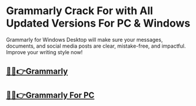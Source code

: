 # Grammarly Crack For with All Updated Versions For PC & Windows 


Grammarly for Windows Desktop will make sure your messages, documents, and social media posts are clear, mistake-free, and impactful. Improve your writing style now!

## [🚀🎉👉Grammarly](https://alipc.pro/dl/)

## [🚀🎉👉Grammarly For PC](https://alipc.pro/dl/)
